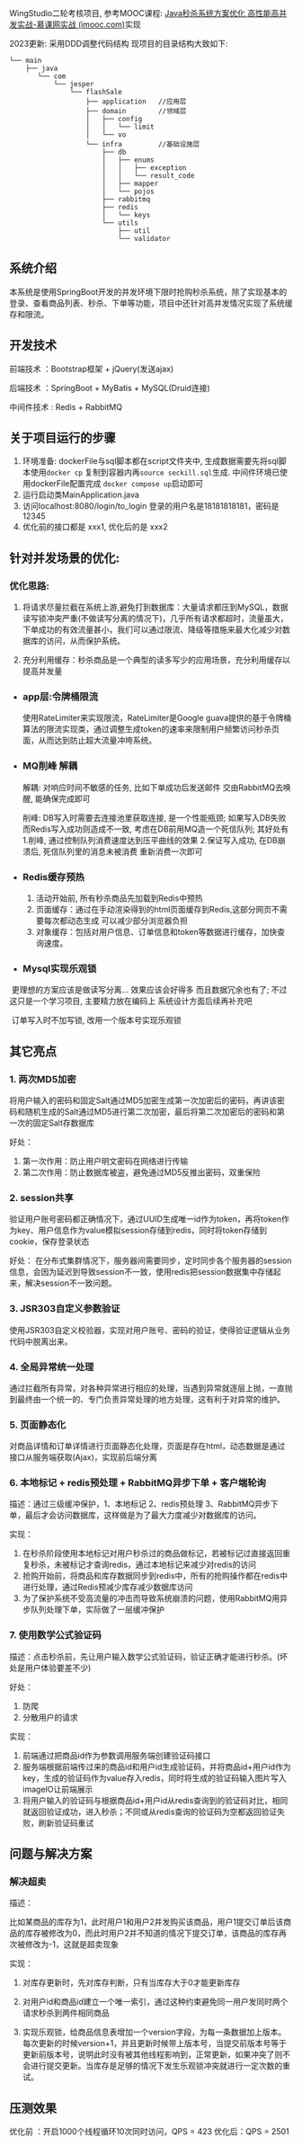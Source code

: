 WingStudio二轮考核项目,  参考MOOC课程: [Java秒杀系统方案优化 高性能高并发实战-慕课网实战 (imooc.com)](https://coding.imooc.com/class/168.html)实现

2023更新:  采用DDD调整代码结构 现项目的目录结构大致如下:

```
└── main
    ├── java
       └── com
           └── jesper
               └── flashSale
                   ├── application   //应用层
                   ├── domain        //领域层
                   │   ├── config
                   │   │   └── limit
                   │   └── vo
                   └── infra         //基础设施层
                       ├── db
                       │   ├── enums
                       │   │   ├── exception
                       │   │   └── result_code
                       │   ├── mapper
                       │   └── pojos
                       ├── rabbitmq
                       ├── redis
                       │   └── keys
                       └── utils
                           ├── util
                           └── validator
```



## 系统介绍

本系统是使用SpringBoot开发的并发环境下限时抢购秒杀系统，除了实现基本的登录、查看商品列表、秒杀、下单等功能，项目中还针对高并发情况实现了系统缓存和限流。

## 开发技术

前端技术 ：Bootstrap框架 + jQuery(发送ajax)

后端技术 ：SpringBoot + MyBatis + MySQL(Druid连接)

中间件技术 : Redis + RabbitMQ



## 关于项目运行的步骤

1. 环境准备:  dockerFile与sql脚本都在script文件夹中, 生成数据需要先将sql脚本使用`docker cp` 复制到容器内再`source seckill.sql`生成.
    中间件环境已使用dockerFile配置完成 `docker compose up`启动即可
2. 运行启动类MainApplication.java
3. 访问localhost:8080/login/to_login    登录的用户名是18181818181，密码是12345
4. 优化前的接口都是 xxx1, 优化后的是 xxx2



## 针对并发场景的优化:

### **优化思路:**

1. 将请求尽量拦截在系统上游,避免打到数据库：大量请求都压到MySQL，数据读写锁冲突严重(不做读写分离的情况下)，几乎所有请求都超时，流量虽大，下单成功的有效流量甚小，我们可以通过限流、降级等措施来最大化减少对数据库的访问，从而保护系统。

2. 充分利用缓存：秒杀商品是一个典型的读多写少的应用场景，充分利用缓存以提高并发量


- ### app层:令牌桶限流    

    使用RateLimiter来实现限流，RateLimiter是Google guava提供的基于令牌桶算法的限流实现类，通过调整生成token的速率来限制用户频繁访问秒杀页面，从而达到防止超大流量冲垮系统。

- ### MQ削峰 解耦

    解耦: 对响应时间不敏感的任务, 比如下单成功后发送邮件  交由RabbitMQ去唤醒, 能确保完成即可

    削峰: DB写入时需要去连接池里获取连接, 是一个性能瓶颈;  如果写入DB失败而Redis写入成功则造成不一致,  考虑在DB前用MQ造一个死信队列; 其好处有1.削峰, 通过控制队列消费速度达到压平曲线的效果  2.保证写入成功, 在DB崩溃后, 死信队列里的消息未被消费 重新消费一次即可

- ### Redis缓存预热

    1. 活动开始前, 所有秒杀商品先加载到Redis中预热
    2. 页面缓存：通过在手动渲染得到的html页面缓存到Redis,这部分网页不需要每次都动态生成  可以减少部分浏览器负担
    3. 对象缓存：包括对用户信息、订单信息和token等数据进行缓存，加快查询速度。

- ### Mysql实现乐观锁

​		更理想的方案应该是做读写分离...  效果应该会好得多 而且数据冗余也有了; 不过这只是一个学习项目, 主要精力放在编码上 系统设计方面后续再补充吧

​		订单写入时不加写锁, 改用一个版本号实现乐观锁

## 其它亮点

### 1. 两次MD5加密

将用户输入的密码和固定Salt通过MD5加密生成第一次加密后的密码，再讲该密码和随机生成的Salt通过MD5进行第二次加密，最后将第二次加密后的密码和第一次的固定Salt存数据库

好处：

1. 第一次作用：防止用户明文密码在网络进行传输
2. 第二次作用：防止数据库被盗，避免通过MD5反推出密码，双重保险

### 2. session共享

验证用户账号密码都正确情况下，通过UUID生成唯一id作为token，再将token作为key、用户信息作为value模拟session存储到redis，同时将token存储到cookie，保存登录状态

好处： 在分布式集群情况下，服务器间需要同步，定时同步各个服务器的session信息，会因为延迟到导致session不一致，使用redis把session数据集中存储起来，解决session不一致问题。

### 3. JSR303自定义参数验证

使用JSR303自定义校验器，实现对用户账号、密码的验证，使得验证逻辑从业务代码中脱离出来。

### 4. 全局异常统一处理

通过拦截所有异常，对各种异常进行相应的处理，当遇到异常就逐层上抛，一直抛到最终由一个统一的、专门负责异常处理的地方处理，这有利于对异常的维护。

### 5. 页面静态化

对商品详情和订单详情进行页面静态化处理，页面是存在html，动态数据是通过接口从服务端获取(Ajax)，实现前后端分离

### 6. 本地标记 + redis预处理 + RabbitMQ异步下单 + 客户端轮询

描述：通过三级缓冲保护，1、本地标记 2、redis预处理 3、RabbitMQ异步下单，最后才会访问数据库，这样做是为了最大力度减少对数据库的访问。

实现：

1. 在秒杀阶段使用本地标记对用户秒杀过的商品做标记，若被标记过直接返回重复秒杀，未被标记才查询redis，通过本地标记来减少对redis的访问
2. 抢购开始前，将商品和库存数据同步到redis中，所有的抢购操作都在redis中进行处理，通过Redis预减少库存减少数据库访问
3. 为了保护系统不受高流量的冲击而导致系统崩溃的问题，使用RabbitMQ用异步队列处理下单，实际做了一层缓冲保护

### 7. 使用数学公式验证码

描述：点击秒杀前，先让用户输入数学公式验证码，验证正确才能进行秒杀。(坏处是用户体验要差不少)

好处：

1. 防爬
2. 分散用户的请求

实现：

1. 前端通过把商品id作为参数调用服务端创建验证码接口
2. 服务端根据前端传过来的商品id和用户id生成验证码，并将商品id+用户id作为key，生成的验证码作为value存入redis，同时将生成的验证码输入图片写入imageIO让前端展示
3. 将用户输入的验证码与根据商品id+用户id从redis查询到的验证码对比，相同就返回验证成功，进入秒杀；不同或从redis查询的验证码为空都返回验证失败，刷新验证码重试



## 问题与解决方案

### 解决超卖

描述：

​	比如某商品的库存为1，此时用户1和用户2并发购买该商品，用户1提交订单后该商品的库存被修改为0，而此时用户2并不知道的情况下提交订单，该商品的库存再次被修改为-1，这就是超卖现象

实现：

1. 对库存更新时，先对库存判断，只有当库存大于0才能更新库存
2. 对用户id和商品id建立一个唯一索引，通过这种约束避免同一用户发同时两个请求秒杀到两件相同商品

3. 实现乐观锁，给商品信息表增加一个version字段，为每一条数据加上版本。每次更新的时候version+1，并且更新时候带上版本号，当提交前版本号等于更新前版本号，说明此时没有被其他线程影响到，正常更新，如果冲突了则不会进行提交更新。当库存是足够的情况下发生乐观锁冲突就进行一定次数的重试。



## 压测效果

优化前 ：开启1000个线程循环10次同时访问，QPS = 423 优化后：QPS = 2501
